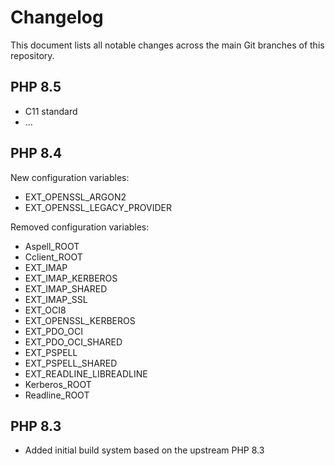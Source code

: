# Changelog

This document lists all notable changes across the main Git branches of this
repository.

## PHP 8.5

* C11 standard
* ...

## PHP 8.4

New configuration variables:

* EXT_OPENSSL_ARGON2
* EXT_OPENSSL_LEGACY_PROVIDER

Removed configuration variables:

* Aspell_ROOT
* Cclient_ROOT
* EXT_IMAP
* EXT_IMAP_KERBEROS
* EXT_IMAP_SHARED
* EXT_IMAP_SSL
* EXT_OCI8
* EXT_OPENSSL_KERBEROS
* EXT_PDO_OCI
* EXT_PDO_OCI_SHARED
* EXT_PSPELL
* EXT_PSPELL_SHARED
* EXT_READLINE_LIBREADLINE
* Kerberos_ROOT
* Readline_ROOT

## PHP 8.3

* Added initial build system based on the upstream PHP 8.3
